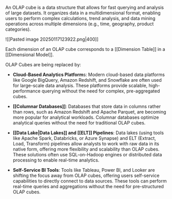 An OLAP cube is a data structure that allows for fast querying and analysis of large datasets. It organizes data in a multidimensional format, enabling users to perform complex calculations, trend analysis, and data mining operations across multiple dimensions (e.g., time, geography, product categories).

![[Pasted image 20250117123922.png|400]]

Each dimension of an OLAP cube corresponds to a [[Dimension Table]] in a [[Dimensional Model]]. 

OLAP Cubes are being replaced by:

* **Cloud-Based Analytics Platform**s: Modern cloud-based data platforms like Google BigQuery, Amazon Redshift, and Snowflake are often used for large-scale data analysis. These platforms provide scalable, high-performance querying without the need for complex, pre-aggregated cubes.

* **[[Columnar Databases]]**: Databases that store data in columns rather than rows, such as Amazon Redshift and Apache Parquet, are becoming more popular for analytical workloads. Columnar databases optimize analytical queries without the need for traditional OLAP cubes.

* **[[Data Lake|Data Lakes]] and [[ELT]] Pipelines**: Data lakes (using tools like Apache Spark, Databricks, or Azure Synapse) and ELT (Extract, Load, Transform) pipelines allow analysts to work with raw data in its native form, offering more flexibility and scalability than OLAP cubes. These solutions often use SQL-on-Hadoop engines or distributed data processing to enable real-time analytics.

* **Self-Service BI Tools**: Tools like Tableau, Power BI, and Looker are shifting the focus away from OLAP cubes, offering users self-service capabilities to directly connect to data sources. These tools can perform real-time queries and aggregations without the need for pre-structured OLAP cubes.